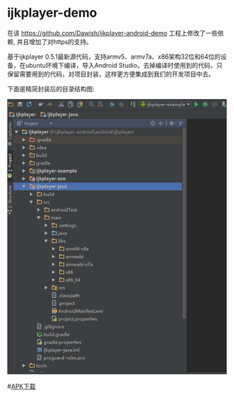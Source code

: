 # ijkplayer-demo

  在该 https://github.com/Dawish/ijkplayer-android-demo  工程上修改了一些依赖,
  并且增加了对https的支持。

 基于ijkplayer 0.5.1最新源代码，支持armv5、armv7a、x86架构32位和64位的设备，在ubuntu环境下编译，导入Android Studio，去掉编译时使用到的代码，只保留需要用到的代码，对项目封装，这样更方便集成到我们的开发项目中去。
 
 下面是精简封装后的目录结构图:
 
 ![工程结构图](./66.png)


#[APK下载](https://raw.githubusercontent.com/l123456789jy/ijkplayer/master/ijkplayer-example-all32-debug.apk)
  
